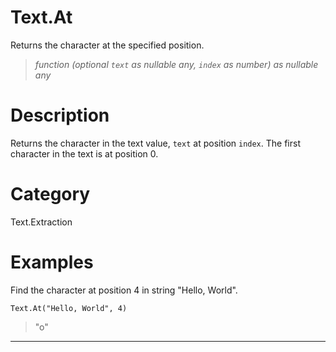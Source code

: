 ﻿# Text.At
Returns the character at the specified position.
> _function (optional <code>text</code> as nullable any, <code>index</code> as number) as nullable any_
# Description 
Returns the character in the text value, <code>text</code> at position <code>index</code>. The first character in the text is at position 0.
# Category 
Text.Extraction
# Examples 
Find the character at position 4 in string "Hello, World".
```
Text.At("Hello, World", 4)
```
> "o"
***
